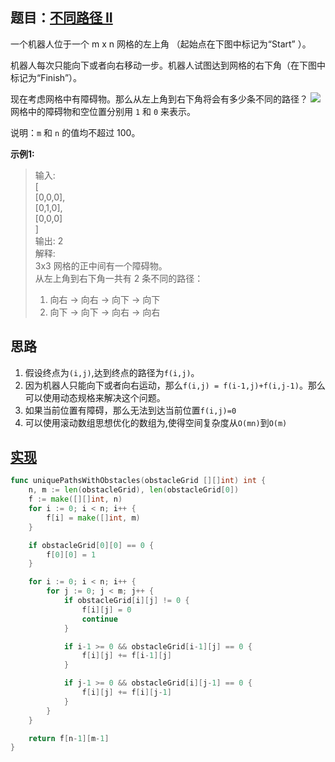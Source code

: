 ## 题目：[不同路径 II](https://leetcode-cn.com/problems/unique-paths-ii/)

一个机器人位于一个 m x n 网格的左上角 （起始点在下图中标记为“Start” ）。

机器人每次只能向下或者向右移动一步。机器人试图达到网格的右下角（在下图中标记为“Finish”）。

现在考虑网格中有障碍物。那么从左上角到右下角将会有多少条不同的路径？
![](https://assets.leetcode-cn.com/aliyun-lc-upload/uploads/2018/10/22/robot_maze.png)
网格中的障碍物和空位置分别用 `1` 和 `0` 来表示。

说明：`m` 和 `n` 的值均不超过 100。

**示例1:**
>输入:  
>[  
>  [0,0,0],  
>  [0,1,0],  
>  [0,0,0]  
>]  
>输出: 2  
>解释:  
>3x3 网格的正中间有一个障碍物。  
>从左上角到右下角一共有 2 条不同的路径：  
>1. 向右 -> 向右 -> 向下 -> 向下  
>2. 向下 -> 向下 -> 向右 -> 向右  
     
## 思路
1. 假设终点为`(i,j)`,达到终点的路径为`f(i,j)`。
2. 因为机器人只能向下或者向右运动，那么`f(i,j) = f(i-1,j)+f(i,j-1)`。那么可以使用动态规格来解决这个问题。
3. 如果当前位置有障碍，那么无法到达当前位置`f(i,j)=0`
4. 可以使用滚动数组思想优化的数组为,使得空间复杂度从`O(mn)`到`O(m)`

## [实现](https://github.com/mzmuer/leetcode/blob/master/question63/answer_test.go)
```go
func uniquePathsWithObstacles(obstacleGrid [][]int) int {
	n, m := len(obstacleGrid), len(obstacleGrid[0])
	f := make([][]int, n)
	for i := 0; i < n; i++ {
		f[i] = make([]int, m)
	}

	if obstacleGrid[0][0] == 0 {
		f[0][0] = 1
	}

	for i := 0; i < n; i++ {
		for j := 0; j < m; j++ {
			if obstacleGrid[i][j] != 0 {
				f[i][j] = 0
				continue
			}

			if i-1 >= 0 && obstacleGrid[i-1][j] == 0 {
				f[i][j] += f[i-1][j]
			}

			if j-1 >= 0 && obstacleGrid[i][j-1] == 0 {
				f[i][j] += f[i][j-1]
			}
		}
	}

	return f[n-1][m-1]
}
```